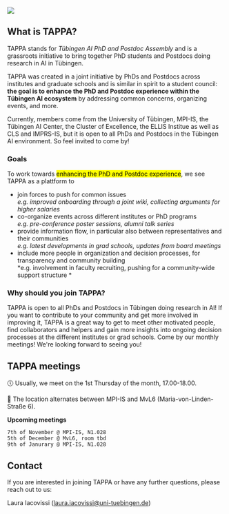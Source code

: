 ![](img/tappa_logo.png)

## What is TAPPA?
TAPPA stands for *Tübingen AI PhD and Postdoc Assembly* and is a grassroots initiative to bring together PhD students and Postdocs doing research in AI in Tübingen. 

TAPPA was created in a joint initiative by PhDs and Postdocs across institutes and graduate schools and is similar in spirit to a student council: **the goal is to enhance the PhD and Postdoc experience within the Tübingen AI ecosystem** by addressing common concerns, organizing events, and more. 

Currently, members come from the University of Tübingen, MPI-IS, the Tübingen AI Center, the Cluster of Excellence, the ELLIS Institue as well as CLS and IMPRS-IS, but it is open to all PhDs and Postdocs in the Tübingen AI environment. So feel invited to come by!

### **Goals** 
To work towards <mark>enhancing the PhD and Postdoc experience</mark>, we see TAPPA as a plattform to 
- join forces to push for common issues\
*e.g. improved onboarding through a joint wiki, collecting arguments for higher salaries*
- co-organize events across different institutes or PhD programs\
*e.g. pre-conference poster sessions, alumni talk series*
- provide information flow, in particular also between representatives and their communities\
*e.g. latest developments in grad schools, updates from board meetings*
- include more people in organization and decision processes, for transparency and community building\
*e.g. involvement in faculty recruiting, pushing for a community-wide support structure *

### **Why should you join TAPPA?**
TAPPA is open to all PhDs and Postdocs in Tübingen doing research in AI! If you want to contribute to your community and get more involved in improving it, TAPPA is a great way to get to meet other motivated people, find collaborators and helpers and gain more insights into ongoing decision processes at the different institutes or grad schools. Come by our monthly meetings! We're looking forward to seeing you!

## TAPPA meetings

:clock5: Usually, we meet on the 1st Thursday of the month, 17.00-18.00.

:round_pushpin: The location alternates between MPI-IS and MvL6 (Maria-von-Linden-Straße 6).

**Upcoming meetings**
```
7th of November @ MPI-IS, N1.028
5th of December @ MvL6, room tbd
9th of Janurary @ MPI-IS, N1.028
```

## Contact

If you are interested in joining TAPPA or have any further questions, please reach out to us:

Laura Iacovissi (laura.iacovissi@uni-tuebingen.de)
